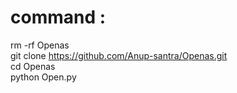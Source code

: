 # command :
 rm -rf Openas                                                                                
 git clone https://github.com/Anup-santra/Openas.git                                        
 cd Openas                                                                                  
 python Open.py                                                                            
